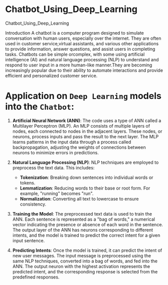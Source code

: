# Chatbot_Using_Deep_Learning
Chatbot_Using_Deep_Learning

Introduction
A chatbot is a computer program designed to simulate conversation with human users, especially over the internet. They are often used in customer service,virtual assistants, and various other applications to provide information, answer questions, and assist users in completing tasks. Chatbots can be simple orcomplex, with some using artificial intelligence (AI) and natural language processing (NLP) to understand and respond to user input in a more human-like manner.They are becoming increasingly popular due to their ability to automate interactions and provide efficient and personalized customer service.

# Application on `Deep Learning` models into the `Chatbot`:

1. **Artificial Neural Network (ANN)**: The code uses a type of ANN called a Multilayer Perceptron (MLP). An MLP consists of multiple layers of nodes, each connected to nodes in the adjacent layers. These nodes, or neurons, process inputs and pass the result to the next layer. The MLP learns patterns in the input data through a process called backpropagation, adjusting the weights of connections between neurons to minimize errors in predictions.


2. **Natural Language Processing (NLP)**: NLP techniques are employed to preprocess the text data. This includes:
   - **Tokenization**: Breaking down sentences into individual words or tokens.
   - **Lemmatization**: Reducing words to their base or root form. For example, "running" becomes "run".
   - **Normalization**: Converting all text to lowercase to ensure consistency.


3. **Training the Model**: The preprocessed text data is used to train the ANN. Each sentence is represented as a "bag of words," a numerical vector indicating the presence or absence of each word in the sentence. The output layer of the ANN has neurons corresponding to different intents, and the model is trained to predict the correct intent for a given input sentence.


4. **Predicting Intents**: Once the model is trained, it can predict the intent of new user messages. The input message is preprocessed using the same NLP techniques, converted into a bag of words, and fed into the ANN. The output neuron with the highest activation represents the predicted intent, and the corresponding response is selected from the predefined responses.

